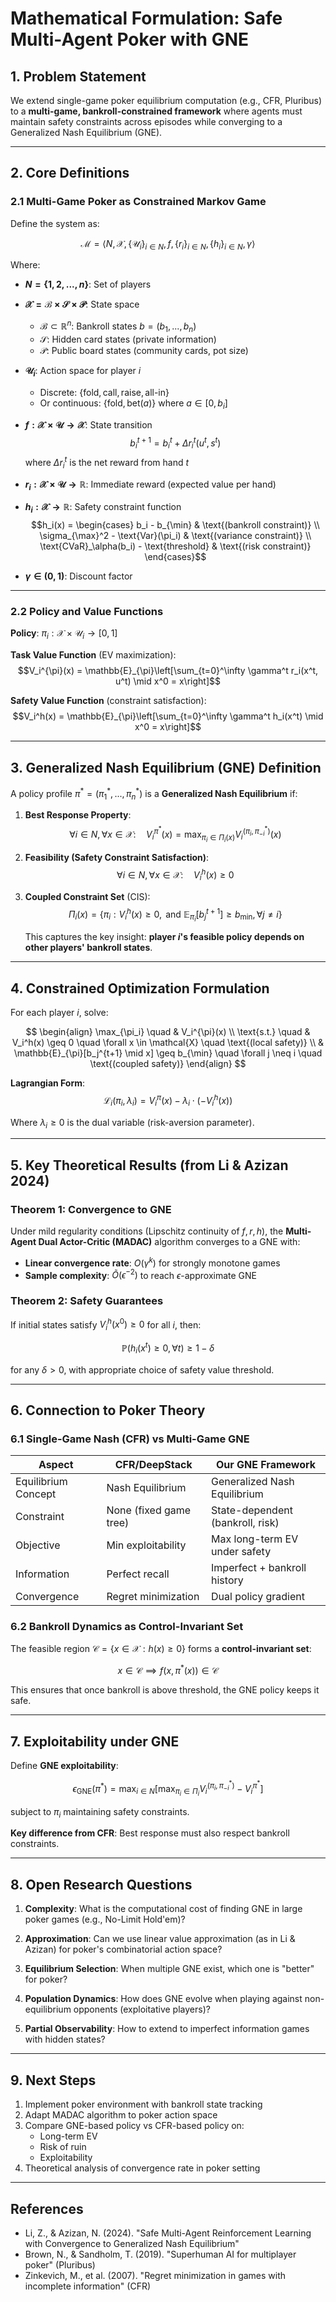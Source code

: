 # Mathematical Formulation: Safe Multi-Agent Poker with GNE

## 1. Problem Statement

We extend single-game poker equilibrium computation (e.g., CFR, Pluribus) to a **multi-game, bankroll-constrained framework** where agents must maintain safety constraints across episodes while converging to a Generalized Nash Equilibrium (GNE).

---

## 2. Core Definitions

### 2.1 Multi-Game Poker as Constrained Markov Game

Define the system as:

$$\mathcal{M} = \langle N, \mathcal{X}, \{\mathcal{U}_i\}_{i \in N}, f, \{r_i\}_{i \in N}, \{h_i\}_{i \in N}, \gamma \rangle$$

Where:

- **$N = \{1, 2, ..., n\}$**: Set of players
- **$\mathcal{X} = \mathcal{B} \times \mathcal{S} \times \mathcal{P}$**: State space
  - $\mathcal{B} \subset \mathbb{R}^n$: Bankroll states $b = (b_1, ..., b_n)$
  - $\mathcal{S}$: Hidden card states (private information)
  - $\mathcal{P}$: Public board states (community cards, pot size)

- **$\mathcal{U}_i$**: Action space for player $i$
  - Discrete: $\{\text{fold}, \text{call}, \text{raise}, \text{all-in}\}$
  - Or continuous: $\{\text{fold}, \text{bet}(a)\}$ where $a \in [0, b_i]$

- **$f: \mathcal{X} \times \mathcal{U} \to \mathcal{X}$**: State transition
  $$b_i^{t+1} = b_i^t + \Delta r_i^t(u^t, s^t)$$
  where $\Delta r_i^t$ is the net reward from hand $t$

- **$r_i: \mathcal{X} \times \mathcal{U} \to \mathbb{R}$**: Immediate reward (expected value per hand)

- **$h_i: \mathcal{X} \to \mathbb{R}$**: Safety constraint function
  $$h_i(x) = \begin{cases}
  b_i - b_{\min} & \text{(bankroll constraint)} \\
  \sigma_{\max}^2 - \text{Var}(\pi_i) & \text{(variance constraint)} \\
  \text{CVaR}_\alpha(b_i) - \text{threshold} & \text{(risk constraint)}
  \end{cases}$$

- **$\gamma \in (0,1)$**: Discount factor

---

### 2.2 Policy and Value Functions

**Policy**: $\pi_i: \mathcal{X} \times \mathcal{U}_i \to [0,1]$

**Task Value Function** (EV maximization):
$$V_i^{\pi}(x) = \mathbb{E}_{\pi}\left[\sum_{t=0}^\infty \gamma^t r_i(x^t, u^t) \mid x^0 = x\right]$$

**Safety Value Function** (constraint satisfaction):
$$V_i^h(x) = \mathbb{E}_{\pi}\left[\sum_{t=0}^\infty \gamma^t h_i(x^t) \mid x^0 = x\right]$$

---

## 3. Generalized Nash Equilibrium (GNE) Definition

A policy profile $\pi^* = (\pi_1^*, ..., \pi_n^*)$ is a **Generalized Nash Equilibrium** if:

1. **Best Response Property**:
   $$\forall i \in N, \forall x \in \mathcal{X}: \quad V_i^{\pi^*}(x) = \max_{\pi_i \in \Pi_i(x)} V_i^{(\pi_i, \pi_{-i}^*)}(x)$$

2. **Feasibility (Safety Constraint Satisfaction)**:
   $$\forall i \in N, \forall x \in \mathcal{X}: \quad V_i^h(x) \geq 0$$

3. **Coupled Constraint Set** (CIS):
   $$\Pi_i(x) = \{\pi_i : V_i^h(x) \geq 0, \text{ and } \mathbb{E}_{\pi_i}[b_j^{t+1}] \geq b_{\min}, \forall j \neq i\}$$

   This captures the key insight: **player $i$'s feasible policy depends on other players' bankroll states**.

---

## 4. Constrained Optimization Formulation

For each player $i$, solve:

$$
\begin{align}
\max_{\pi_i} \quad & V_i^{\pi}(x) \\
\text{s.t.} \quad & V_i^h(x) \geq 0 \quad \forall x \in \mathcal{X} \quad \text{(local safety)} \\
& \mathbb{E}_{\pi}[b_j^{t+1} \mid x] \geq b_{\min} \quad \forall j \neq i \quad \text{(coupled safety)}
\end{align}
$$

**Lagrangian Form**:
$$\mathcal{L}_i(\pi_i, \lambda_i) = V_i^{\pi}(x) - \lambda_i \cdot \left(-V_i^h(x)\right)$$

Where $\lambda_i \geq 0$ is the dual variable (risk-aversion parameter).

---

## 5. Key Theoretical Results (from Li & Azizan 2024)

### Theorem 1: Convergence to GNE
Under mild regularity conditions (Lipschitz continuity of $f, r, h$), the **Multi-Agent Dual Actor-Critic (MADAC)** algorithm converges to a GNE with:

- **Linear convergence rate**: $O(\gamma^k)$ for strongly monotone games
- **Sample complexity**: $\tilde{O}(\epsilon^{-2})$ to reach $\epsilon$-approximate GNE

### Theorem 2: Safety Guarantees
If initial states satisfy $V_i^h(x^0) \geq 0$ for all $i$, then:

$$\mathbb{P}(h_i(x^t) \geq 0, \forall t) \geq 1 - \delta$$

for any $\delta > 0$, with appropriate choice of safety value threshold.

---

## 6. Connection to Poker Theory

### 6.1 Single-Game Nash (CFR) vs Multi-Game GNE

| Aspect | CFR/DeepStack | Our GNE Framework |
|--------|---------------|-------------------|
| Equilibrium Concept | Nash Equilibrium | Generalized Nash Equilibrium |
| Constraint | None (fixed game tree) | State-dependent (bankroll, risk) |
| Objective | Min exploitability | Max long-term EV under safety |
| Information | Perfect recall | Imperfect + bankroll history |
| Convergence | Regret minimization | Dual policy gradient |

### 6.2 Bankroll Dynamics as Control-Invariant Set

The feasible region $\mathcal{C} = \{x \in \mathcal{X} : h(x) \geq 0\}$ forms a **control-invariant set**:

$$x \in \mathcal{C} \implies f(x, \pi^*(x)) \in \mathcal{C}$$

This ensures that once bankroll is above threshold, the GNE policy keeps it safe.

---

## 7. Exploitability under GNE

Define **GNE exploitability**:

$$\epsilon_{\text{GNE}}(\pi^*) = \max_{i \in N} \left[ \max_{\pi_i \in \Pi_i} V_i^{(\pi_i, \pi_{-i}^*)} - V_i^{\pi^*} \right]$$

subject to $\pi_i$ maintaining safety constraints.

**Key difference from CFR**: Best response must also respect bankroll constraints.

---

## 8. Open Research Questions

1. **Complexity**: What is the computational cost of finding GNE in large poker games (e.g., No-Limit Hold'em)?

2. **Approximation**: Can we use linear value approximation (as in Li & Azizan) for poker's combinatorial action space?

3. **Equilibrium Selection**: When multiple GNE exist, which one is "better" for poker?

4. **Population Dynamics**: How does GNE evolve when playing against non-equilibrium opponents (exploitative players)?

5. **Partial Observability**: How to extend to imperfect information games with hidden states?

---

## 9. Next Steps

1. Implement poker environment with bankroll state tracking
2. Adapt MADAC algorithm to poker action space
3. Compare GNE-based policy vs CFR-based policy on:
   - Long-term EV
   - Risk of ruin
   - Exploitability
4. Theoretical analysis of convergence rate in poker setting

---

## References

- Li, Z., & Azizan, N. (2024). "Safe Multi-Agent Reinforcement Learning with Convergence to Generalized Nash Equilibrium"
- Brown, N., & Sandholm, T. (2019). "Superhuman AI for multiplayer poker" (Pluribus)
- Zinkevich, M., et al. (2007). "Regret minimization in games with incomplete information" (CFR)
